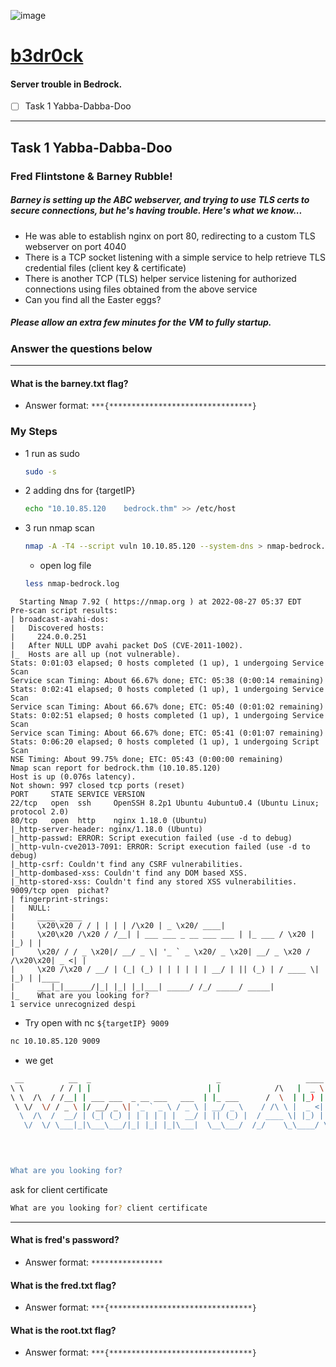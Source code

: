 ![image](https://user-images.githubusercontent.com/51442719/187024308-0a3c7205-646e-485c-9cb3-ab48f1366894.png)

# [b3dr0ck](https://tryhackme.com/room/b3dr0ck)
#### Server trouble in Bedrock.

- [ ] Task 1  Yabba-Dabba-Doo


---


## Task 1  Yabba-Dabba-Doo

### Fred Flintstone   &   Barney Rubble!

##### Barney is setting up the ABC webserver, and trying to use TLS certs to secure connections, but he's having trouble. Here's what we know...

- He was able to establish nginx on port 80,  redirecting to a custom TLS webserver on port 4040
- There is a TCP socket listening with a simple service to help retrieve TLS credential files (client key & certificate)
- There is another TCP (TLS) helper service listening for authorized connections using files obtained from the above service
- Can you find all the Easter eggs?

##### Please allow an extra few minutes for the VM to fully startup﻿.

### Answer the questions below

---

#### What is the barney.txt flag?
- Answer format: `***{********************************}`

### My Steps
- 1 run as sudo 
  ```sh 
  sudo -s 
  ```
- 2 adding dns for {targetIP}
  ```sh
  echo "10.10.85.120    bedrock.thm" >> /etc/host
  ```
- 3 run nmap scan 
  ```sh
  nmap -A -T4 --script vuln 10.10.85.120 --system-dns > nmap-bedrock.log
  ```
  - open log file
  ```sh
  less nmap-bedrock.log
  ```
  
```shell
  Starting Nmap 7.92 ( https://nmap.org ) at 2022-08-27 05:37 EDT
Pre-scan script results:
| broadcast-avahi-dos: 
|   Discovered hosts:
|     224.0.0.251
|   After NULL UDP avahi packet DoS (CVE-2011-1002).
|_  Hosts are all up (not vulnerable).
Stats: 0:01:03 elapsed; 0 hosts completed (1 up), 1 undergoing Service Scan
Service scan Timing: About 66.67% done; ETC: 05:38 (0:00:14 remaining)
Stats: 0:02:41 elapsed; 0 hosts completed (1 up), 1 undergoing Service Scan
Service scan Timing: About 66.67% done; ETC: 05:40 (0:01:02 remaining)
Stats: 0:02:51 elapsed; 0 hosts completed (1 up), 1 undergoing Service Scan
Service scan Timing: About 66.67% done; ETC: 05:41 (0:01:07 remaining)
Stats: 0:06:20 elapsed; 0 hosts completed (1 up), 1 undergoing Script Scan
NSE Timing: About 99.75% done; ETC: 05:43 (0:00:00 remaining)
Nmap scan report for bedrock.thm (10.10.85.120)
Host is up (0.076s latency).
Not shown: 997 closed tcp ports (reset)
PORT     STATE SERVICE VERSION
22/tcp   open  ssh     OpenSSH 8.2p1 Ubuntu 4ubuntu0.4 (Ubuntu Linux; protocol 2.0)
80/tcp   open  http    nginx 1.18.0 (Ubuntu)
|_http-server-header: nginx/1.18.0 (Ubuntu)
|_http-passwd: ERROR: Script execution failed (use -d to debug)
|_http-vuln-cve2013-7091: ERROR: Script execution failed (use -d to debug)
|_http-csrf: Couldn't find any CSRF vulnerabilities.
|_http-dombased-xss: Couldn't find any DOM based XSS.
|_http-stored-xss: Couldn't find any stored XSS vulnerabilities.
9009/tcp open  pichat?
| fingerprint-strings: 
|   NULL: 
|     ____ _____ 
|     \x20\x20 / / | | | | /\x20 | _ \x20/ ____|
|     \x20\x20 /\x20 / /__| | ___ ___ _ __ ___ ___ | |_ ___ / \x20 | |_) | | 
|     \x20/ / / _ \x20|/ __/ _ \| '_ ` _ \x20/ _ \x20| __/ _ \x20 / /\x20\x20| _ <| | 
|     \x20 /\x20 / __/ | (_| (_) | | | | | | __/ | || (_) | / ____ \| |_) | |____ 
|     ___|_|______/|_| |_| |_|___| _____/ /_/ _____/ _____|
|_    What are you looking for?
1 service unrecognized despi
```

- Try open with nc `${targetIP} 9009`
```sh
nc 10.10.85.120 9009
```
  - we get
  ```sh
   __          __  _                            _                   ____   _____ 
 \ \        / / | |                          | |            /\   |  _ \ / ____|
  \ \  /\  / /__| | ___ ___  _ __ ___   ___  | |_ ___      /  \  | |_) | |     
   \ \/  \/ / _ \ |/ __/ _ \| '_ ` _ \ / _ \ | __/ _ \    / /\ \ |  _ <| |     
    \  /\  /  __/ | (_| (_) | | | | | |  __/ | || (_) |  / ____ \| |_) | |____ 
     \/  \/ \___|_|\___\___/|_| |_| |_|\___|  \__\___/  /_/    \_\____/ \_____|
                                                                               
                                                                               


What are you looking for? 
  ```
  ask for client certificate
  ```sh
What are you looking for? client certificate
  ```


---

#### What is fred's password?
- Answer format: `****************`

#### What is the fred.txt flag?
- Answer format: `***{********************************}`

#### What is the root.txt flag?
- Answer format: `***{********************************}`
